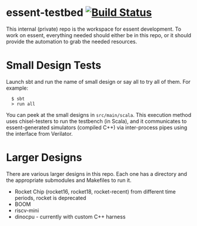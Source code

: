 essent-testbed [![Build Status](https://github.com/ucsc-vama/essent-testbed/actions/workflows/scala-ci.yml/badge.svg)](https://github.com/ucsc-vama/essent-testbed/actions/workflows/scala-ci.yml)
================================================================================

This internal (private) repo is the workspace for essent development. To work on essent, everything needed should either be in this repo, or it should provide the automation to grab the needed resources.


# Small Design Tests
Launch sbt and run the name of small design or say all to try all of them. For example:
```
  $ sbt
  > run all
```
You can peek at the small designs in `src/main/scala`. This execution method uses chisel-testers to run the testbench (in Scala), and it communicates to essent-generated simulators (compiled C++) via inter-process pipes using the interface from Verilator.


# Larger Designs
There are various larger designs in this repo. Each one has a directory and the appropriate submodules and Makefiles to run it.
  + Rocket Chip (rocket16, rocket18, rocket-recent) from different time periods, rocket is deprecated
  + BOOM
  + riscv-mini
  + dinocpu - currently with custom C++ harness

